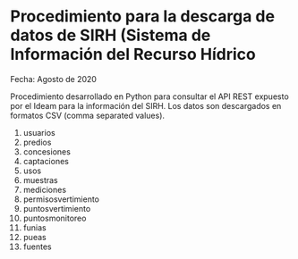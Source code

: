 # Procedimiento para la descarga de datos de SIRH (Sistema de Información del Recurso Hídrico #

Fecha: Agosto de 2020

Procedimiento desarrollado en Python para consultar el API REST expuesto por el Ideam para la información del SIRH.
Los datos son descargados en formatos CSV (comma separated values).

1. usuarios
1. predios
1. concesiones
1. captaciones
1. usos
1. muestras
1. mediciones
1. permisosvertimiento
1. puntosvertimiento
1. puntosmonitoreo
1. funias
1. pueas
1. fuentes